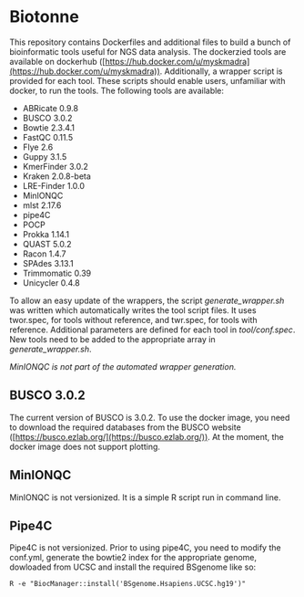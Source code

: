 # Biotonne

This repository contains Dockerfiles and additional files to build a bunch of bioinformatic tools useful for NGS data analysis. The dockerzied tools are available on dockerhub ([https://hub.docker.com/u/myskmadra](https://hub.docker.com/u/myskmadra)). Additionally, a wrapper script is provided for each tool. These scripts should enable users, unfamiliar with docker, to run the tools. The following tools are available:

- ABRicate 0.9.8
- BUSCO 3.0.2
- Bowtie 2.3.4.1
- FastQC 0.11.5
- Flye 2.6
- Guppy 3.1.5
- KmerFinder 3.0.2
- Kraken 2.0.8-beta
- LRE-Finder 1.0.0
- MinIONQC
- mlst 2.17.6
- pipe4C
- POCP
- Prokka 1.14.1
- QUAST 5.0.2 
- Racon 1.4.7
- SPAdes 3.13.1
- Trimmomatic 0.39
- Unicycler 0.4.8

To allow an easy update of the wrappers, the script *generate_wrapper.sh* was written which automatically writes the tool script files. It uses twor.spec, for tools without reference, and twr.spec, for tools with reference. Additional parameters are defined for each tool in *tool/conf.spec*. New tools need to be added to the appropriate array in *generate_wrapper.sh*.

*MinIONQC is not part of the automated wrapper generation.*

## BUSCO 3.0.2

The current version of BUSCO is 3.0.2. To use the docker image, you need to download the required databases from the BUSCO website ([https://busco.ezlab.org/](https://busco.ezlab.org/)). At the moment, the docker image does not support plotting.

## MinIONQC

MinIONQC is not versionized. It is a simple R script run in command line.

## Pipe4C

Pipe4C is not versionized. Prior to using pipe4C, you need to modify the conf.yml, generate the bowtie2 index for the appropriate genome, dowloaded from UCSC and install the required BSgenome like so:

```
R -e "BiocManager::install('BSgenome.Hsapiens.UCSC.hg19')"
```
